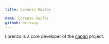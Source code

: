 ```yaml
---
title: Lorenzo Gaifas

name: Lorenzo Gaifas
github: brisvag
---
```


Lorenzo is a core developer of the [napari](/software/napari) project.
